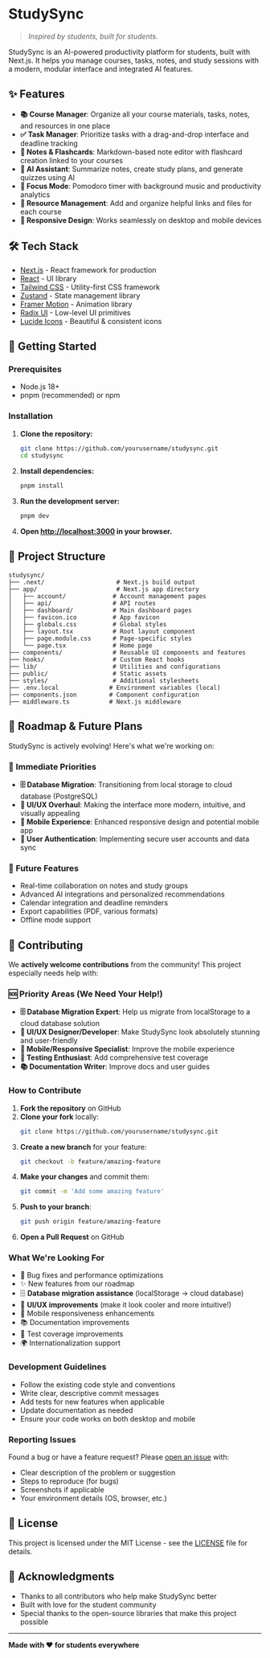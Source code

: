 # StudySync

> *Inspired by students, built for students.*

StudySync is an AI-powered productivity platform for students, built with Next.js. It helps you manage courses, tasks, notes, and study sessions with a modern, modular interface and integrated AI features.

## ✨ Features

- **📚 Course Manager**: Organize all your course materials, tasks, notes, and resources in one place
- **✅ Task Manager**: Prioritize tasks with a drag-and-drop interface and deadline tracking
- **📝 Notes & Flashcards**: Markdown-based note editor with flashcard creation linked to your courses
- **🤖 AI Assistant**: Summarize notes, create study plans, and generate quizzes using AI
- **🎯 Focus Mode**: Pomodoro timer with background music and productivity analytics
- **📎 Resource Management**: Add and organize helpful links and files for each course
- **📱 Responsive Design**: Works seamlessly on desktop and mobile devices

## 🛠️ Tech Stack

- [Next.js](https://nextjs.org/) - React framework for production
- [React](https://react.dev/) - UI library
- [Tailwind CSS](https://tailwindcss.com/) - Utility-first CSS framework
- [Zustand](https://zustand-demo.pmnd.rs/) - State management library
- [Framer Motion](https://www.framer.com/motion/) - Animation library
- [Radix UI](https://www.radix-ui.com/) - Low-level UI primitives
- [Lucide Icons](https://lucide.dev/) - Beautiful & consistent icons

## 🚀 Getting Started

### Prerequisites

- Node.js 18+ 
- pnpm (recommended) or npm

### Installation

1. **Clone the repository:**
   ```bash
   git clone https://github.com/yourusername/studysync.git
   cd studysync
   ```

2. **Install dependencies:**
   ```bash
   pnpm install
   ```

3. **Run the development server:**
   ```bash
   pnpm dev
   ```

4. **Open [http://localhost:3000](http://localhost:3000) in your browser.**

## 📁 Project Structure

```
studysync/
├── .next/                    # Next.js build output
├── app/                      # Next.js app directory
│   ├── account/             # Account management pages
│   ├── api/                 # API routes
│   ├── dashboard/           # Main dashboard pages
│   ├── favicon.ico          # App favicon
│   ├── globals.css          # Global styles
│   ├── layout.tsx           # Root layout component
│   ├── page.module.css      # Page-specific styles
│   └── page.tsx             # Home page
├── components/              # Reusable UI components and features
├── hooks/                   # Custom React hooks
├── lib/                     # Utilities and configurations
├── public/                  # Static assets
├── styles/                  # Additional stylesheets
├── .env.local              # Environment variables (local)
├── components.json         # Component configuration
├── middleware.ts           # Next.js middleware

```

## 🚀 Roadmap & Future Plans

StudySync is actively evolving! Here's what we're working on:

### 🎯 Immediate Priorities
- **🗄️ Database Migration**: Transitioning from local storage to cloud database (PostgreSQL)
- **🎨 UI/UX Overhaul**: Making the interface more modern, intuitive, and visually appealing
- **📱 Mobile Experience**: Enhanced responsive design and potential mobile app
- **🔐 User Authentication**: Implementing secure user accounts and data sync

### 🔮 Future Features
- Real-time collaboration on notes and study groups
- Advanced AI integrations and personalized recommendations
- Calendar integration and deadline reminders
- Export capabilities (PDF, various formats)
- Offline mode support

## 🤝 Contributing

We **actively welcome contributions** from the community! This project especially needs help with:

### 🆘 Priority Areas (We Need Your Help!)

- **🗄️ Database Migration Expert**: Help us migrate from localStorage to a cloud database solution
- **🎨 UI/UX Designer/Developer**: Make StudySync look absolutely stunning and user-friendly
- **📱 Mobile/Responsive Specialist**: Improve the mobile experience
- **🧪 Testing Enthusiast**: Add comprehensive test coverage
- **📚 Documentation Writer**: Improve docs and user guides

### How to Contribute

1. **Fork the repository** on GitHub
2. **Clone your fork** locally:
   ```bash
   git clone https://github.com/yourusername/studysync.git
   ```
3. **Create a new branch** for your feature:
   ```bash
   git checkout -b feature/amazing-feature
   ```
4. **Make your changes** and commit them:
   ```bash
   git commit -m 'Add some amazing feature'
   ```
5. **Push to your branch**:
   ```bash
   git push origin feature/amazing-feature
   ```
6. **Open a Pull Request** on GitHub

### What We're Looking For

- 🐛 Bug fixes and performance optimizations
- ✨ New features from our roadmap
- 🗄️ **Database migration assistance** (localStorage → cloud database)
- 🎨 **UI/UX improvements** (make it look cooler and more intuitive!)
- 📱 Mobile responsiveness enhancements
- 📚 Documentation improvements
- 🧪 Test coverage improvements
- 🌍 Internationalization support

### Development Guidelines

- Follow the existing code style and conventions
- Write clear, descriptive commit messages
- Add tests for new features when applicable
- Update documentation as needed
- Ensure your code works on both desktop and mobile

### Reporting Issues

Found a bug or have a feature request? Please [open an issue](https://github.com/yourusername/studysync/issues) with:

- Clear description of the problem or suggestion
- Steps to reproduce (for bugs)
- Screenshots if applicable
- Your environment details (OS, browser, etc.)

## 📄 License

This project is licensed under the MIT License - see the [LICENSE](LICENSE) file for details.

## 🙏 Acknowledgments

- Thanks to all contributors who help make StudySync better
- Built with love for the student community
- Special thanks to the open-source libraries that make this project possible

---

**Made with ❤️ for students everywhere**